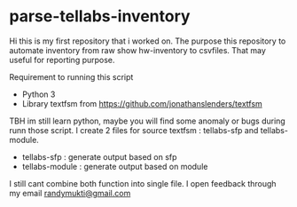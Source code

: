 # parse-tellabs-inventory

Hi this is my first repository that i worked on. The purpose this repository to automate inventory from raw show hw-inventory to csvfiles. That may useful for reporting purpose.

Requirement to running this script
+ Python 3
+ Library textfsm from https://github.com/jonathanslenders/textfsm

TBH im still learn python, maybe you will find some anomaly or bugs during runn those script. I create 2 files for source textfsm : tellabs-sfp and tellabs-module. 

+ tellabs-sfp : generate output based on sfp
+ tellabs-module : generate output based on module

I still cant combine both function into single file. I open feedback through my email randymukti@gmail.com
